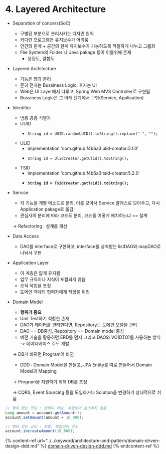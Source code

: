 # 4. Layered Architecture

* Separation of concers(SoC)
  * 구별된 부분으로 분리시키는 디자인 원칙
  * 커다란 프로그램은 유지보수가 어려움
  * 인간의 한계 + 공간의 한계 유지보수가 가능하도록 적절하게 나누고 그룹화
  * Flie System의 Folder 나 Java pakage 등이 이를위해 존재
    * 응집도, 결합도



* Layered Architecture
  * 기능은 웹과 분리
  * 흔히 전자는 Bussiness Logic, 후자는 UI
  * Web은 UI Layer에서 다루고, Spring Web MVS Controller로 구현됨
  * Bussiness Logic은 그 아래 단계에서 구현(Service, Application)



* Identifier
  * 범용 공용 식별자
  * UUID&#x20;
    * ```
      String id = UUID.randomUUID().toString().replace("-", "");
      ```
  * ULID
    * implementation 'com.github.f4b6a3:ulid-creator:5.1.0'
    * ```
      String id = UlidCreator.getUlid().toString();
      ```
  * TSID
    * implementation 'com.github.f4b6a3:tsid-creator:5.2.0'
    * <pre><code><strong>String id = TsidCreator.getTsid().toString();
      </strong></code></pre>



*   Service

    * 각 기능을 개별 메소드로 분리, 이를 모아서 Service 클래스로 모아주고, 다시 Application pakage로 옮김
    * 관심사의 분리에 따라 코드도 분리, 코드를 어떻게 배치하느냐 == 설계

    \->  Refactoring : 설계를 개선



* Data Access
  * DAO를 interface로 구현하고, interface를 상속받는 listDAO와 mapDAO로 나눠서 구현



* Application Layer
  * 이 계층은 얇게 유지됨
  * 업무 규칙이나 지식이 포함되지 않음
  * 오직 작업을 조정
  * 도메인 객체의 협력자에게 작업을 위임



*   Domain Model

    * **행위가 중요**
    * Unit Test하기 적합한 존재
    * DAO가 데이터를 관리한다면, Repository는 도메인 모델을 관리
    * DAO == DB중심, Repository == Domain model 중심
    * 예전 기술을 활용하면 ERD를 먼저 그리고 DAO와 VO(DTO)를 사용하는 방식 -> 데이터베이스 주도 개발

    \->  DB가 바뀌면 Program이 바뀜

    * DDD : Domain Model을 만들고, JPA Entity를 따로 만들어서 Domain Model과 Mapping

    \-> Program을 지원하기 위해 DB를 조정

    \-> CQRS, Event Sourcing 등을 도입하거나 Solution을 변경하기 상대적으로 쉬움

```java
// 행위 없는 코딩 : 협력이 아님, 복잡성이 감소하지 않음
Long amount = account.getAmount();
account.setAmount(amount + 10_000);

// 행위 있는 코딩 : 위힘, 복잡성이 감소
account.increateAmount(10_000);
```

{% content-ref url="../../keyword/architecture-and-pattern/domain-driven-design-ddd.md" %}
[domain-driven-design-ddd.md](../../keyword/architecture-and-pattern/domain-driven-design-ddd.md)
{% endcontent-ref %}





